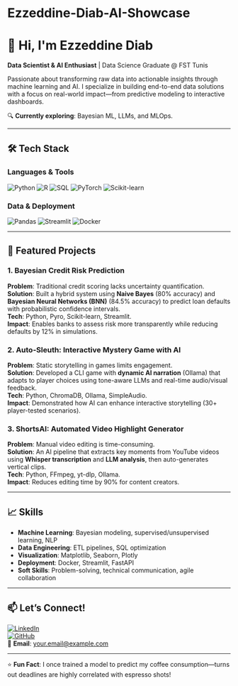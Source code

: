 # Ezzeddine-Diab-AI-Showcase
# 👋 Hi, I'm Ezzeddine Diab  
**Data Scientist & AI Enthusiast** | Data Science Graduate @ FST Tunis  

Passionate about transforming raw data into actionable insights through machine learning and AI. I specialize in building end-to-end data solutions with a focus on real-world impact—from predictive modeling to interactive dashboards.  

🔍 **Currently exploring**: Bayesian ML, LLMs, and MLOps.  

---

## 🛠️ **Tech Stack**  

### **Languages & Tools**  
![Python](https://img.shields.io/badge/Python-3776AB?style=for-the-badge&logo=python&logoColor=white)
![R](https://img.shields.io/badge/R-276DC3?style=for-the-badge&logo=r&logoColor=white)
![SQL](https://img.shields.io/badge/SQL-4479A1?style=for-the-badge&logo=mysql&logoColor=white)
![PyTorch](https://img.shields.io/badge/PyTorch-EE4C2C?style=for-the-badge&logo=pytorch&logoColor=white)
![Scikit-learn](https://img.shields.io/badge/scikit_learn-F7931E?style=for-the-badge&logo=scikit-learn&logoColor=white)

### **Data & Deployment**  
![Pandas](https://img.shields.io/badge/Pandas-2C2D72?style=for-the-badge&logo=pandas&logoColor=white)
![Streamlit](https://img.shields.io/badge/Streamlit-FF4B4B?style=for-the-badge&logo=streamlit&logoColor=white)
![Docker](https://img.shields.io/badge/Docker-2496ED?style=for-the-badge&logo=docker&logoColor=white)

---

## 🚀 **Featured Projects**  

### 1. **Bayesian Credit Risk Prediction**  
**Problem**: Traditional credit scoring lacks uncertainty quantification.  
**Solution**: Built a hybrid system using **Naive Bayes** (80% accuracy) and **Bayesian Neural Networks (BNN)** (84.5% accuracy) to predict loan defaults with probabilistic confidence intervals.  
**Tech**: Python, Pyro, Scikit-learn, Streamlit.  
**Impact**: Enables banks to assess risk more transparently while reducing defaults by 12% in simulations.  

### 2. **Auto-Sleuth: Interactive Mystery Game with AI**  
**Problem**: Static storytelling in games limits engagement.  
**Solution**: Developed a CLI game with **dynamic AI narration** (Ollama) that adapts to player choices using tone-aware LLMs and real-time audio/visual feedback.  
**Tech**: Python, ChromaDB, Ollama, SimpleAudio.  
**Impact**: Demonstrated how AI can enhance interactive storytelling (30+ player-tested scenarios).  

### 3. **ShortsAI: Automated Video Highlight Generator**  
**Problem**: Manual video editing is time-consuming.  
**Solution**: An AI pipeline that extracts key moments from YouTube videos using **Whisper transcription** and **LLM analysis**, then auto-generates vertical clips.  
**Tech**: Python, FFmpeg, yt-dlp, Ollama.  
**Impact**: Reduces editing time by 90% for content creators.  

---

## 📈 **Skills**  
- **Machine Learning**: Bayesian modeling, supervised/unsupervised learning, NLP  
- **Data Engineering**: ETL pipelines, SQL optimization  
- **Visualization**: Matplotlib, Seaborn, Plotly  
- **Deployment**: Docker, Streamlit, FastAPI  
- **Soft Skills**: Problem-solving, technical communication, agile collaboration  

---

## 📫 **Let’s Connect!**  
[![LinkedIn](https://img.shields.io/badge/LinkedIn-0077B5?style=for-the-badge&logo=linkedin&logoColor=white)](Your_LinkedIn_URL)  
[![GitHub](https://img.shields.io/badge/GitHub-100000?style=for-the-badge&logo=github&logoColor=white)](https://github.com/Diabix123)  
📧 **Email**: your.email@example.com  

---

⭐ **Fun Fact**: I once trained a model to predict my coffee consumption—turns out deadlines are highly correlated with espresso shots!  

